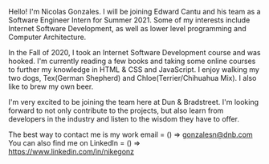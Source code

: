 Hello!
  I'm Nicolas Gonzales. I will be joining Edward Cantu and his team as a Software Engineer Intern for Summer 2021.
  Some of my interests include Internet Software Development, as well as lower level programming and Computer Architecture.
  
  In the Fall of 2020, I took an Internet Software Development course and was hooked. I'm currently reading a few books and taking some online courses
  to further my knowledge in HTML & CSS and JavaScript. I enjoy walking my two dogs, Tex(German Shepherd) and Chloe(Terrier/Chihuahua Mix). I also like
  to brew my own beer.
  
  I'm very excited to be joining the team here at Dun & Bradstreet. I'm looking forward to not only contribute to the projects, but also learn from developers in the industry and
  listen to the wisdom they have to offer.
  
  The best way to contact me is my work email = () => gonzalesn@dnb.com
  You can also find me on LinkedIn = () => https://www.linkedin.com/in/nikegonz
